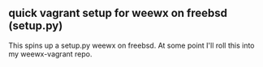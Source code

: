 ## quick vagrant setup for weewx on freebsd (setup.py)

This spins up a setup.py weewx on freebsd.
At some point I'll roll this into my weewx-vagrant repo.

